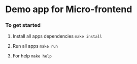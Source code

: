 # Demo app for Micro-frontend

### To get started
1. Install all apps dependencies
`make install`

2. Run all apps
`make run`

3. For help
`make help`
